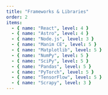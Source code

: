 ```yaml
---
title: "Frameworks & Libraries"
order: 2
items:
  - { name: "React", level: 4 }
  - { name: "Astro", level: 4 }
  - { name: "Node.js", level: 3 }
  - { name: "Manim CE", level: 5 }
  - { name: "Matplotlib", level: 5 }
  - { name: "NumPy", level: 5 }
  - { name: "SciPy", level: 5 }
  - { name: "Pandas", level: 5 }
  - { name: "PyTorch", level: 5 }
  - { name: "TensorFlow", level: 5 }
  - { name: "Scrapy", level: 3 }
---
```

